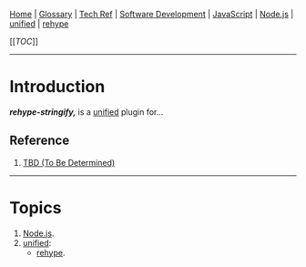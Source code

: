 [Home](/Slalom-LLC/Slalom-Consulting) | [Glossary](/Glossary) | [Tech Ref](/Tech-Ref) | [Software Development](/Tech-Ref/Software-Development) | [JavaScript](/Tech-Ref/Software-Development/JavaScript) | [Node.js](/Tech-Ref/Software-Development/JavaScript/Node.js) | [unified](/Tech-Ref/Software-Development/JavaScript/Node.js/unified) | [rehype](/Tech-Ref/Software-Development/JavaScript/Node.js/unified/rehype)

[[_TOC_]]

---
# Introduction
***rehype-stringify,*** is a [unified](/Tech-Ref/Software-Development/JavaScript/Node.js/unified) plugin for...

## Reference
1. [TBD (To Be Determined)](/Glossary/TBD-\(To-Be-Determined\))

---
# Topics
1. [Node.js](/Tech-Ref/Software-Development/JavaScript/Node.js).
1. [unified](/Tech-Ref/Software-Development/JavaScript/Node.js/unified):
   - [rehype](/Tech-Ref/Software-Development/JavaScript/Node.js/unified/rehype).

